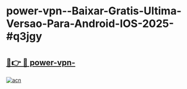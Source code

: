 # power-vpn--Baixar-Gratis-Ultima-Versao-Para-Android-IOS-2025-#q3jgy

# <h2><a href="https://ainizakaria.my?title=power-vpn-&ref=24M">🔗👉 🔴 power-vpn-</a></h2>

[![acn](https://github.com/user-attachments/assets/0f9c940e-d8b0-45ae-aac7-cd30a18b3e1c)](https://ainizakaria.my?title=power-vpn-&ref=24M)

